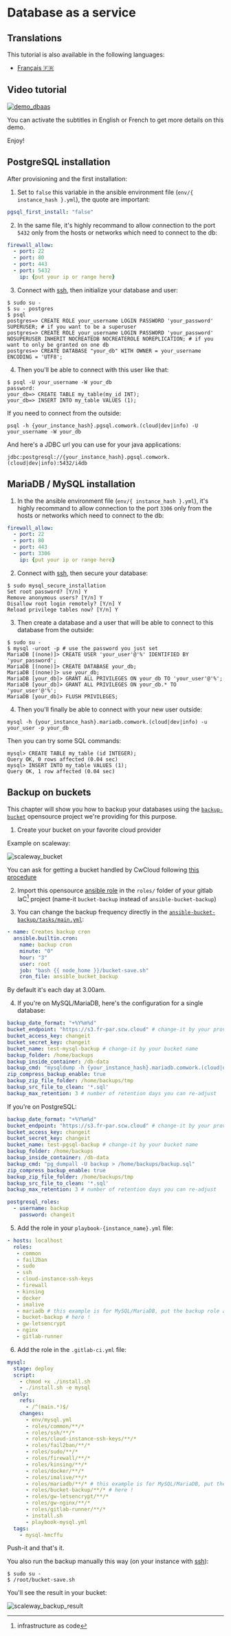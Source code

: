 # Database as a service

## Translations

This tutorial is also available in the following languages:
* [Français 🇫🇷](../translations/fr/tutorials/dbaas.md)

## Video tutorial

[![demo_dbaas](../img/demo_dbaas.png)](https://youtu.be/RWWt9sYTcEM)

You can activate the subtitles in English or French to get more details on this demo. 

Enjoy!

## PostgreSQL installation

After provisioning and the first installation:

1. Set to `false` this variable in the ansible environment file (`env/{ instance_hash }.yml`), the quote are important:

```yaml
pgsql_first_install: "false"
```

2. In the same file, it's highly recommand to allow connection to the port `5432` only from the hosts or networks which need to connect to the db:

```yaml
firewall_allow:
  - port: 22
  - port: 80
  - port: 443
  - port: 5432
    ip: {put your ip or range here}
```

3. Connect with [ssh](./ssh.md), then initialize your database and user:

```shell
$ sudo su -
$ su - postgres
$ psql
postgres=> CREATE ROLE your_username LOGIN PASSWORD 'your_password' SUPERUSER; # if you want to be a superuser
postgres=> CREATE ROLE your_username LOGIN PASSWORD 'your_password' NOSUPERUSER INHERIT NOCREATEDB NOCREATEROLE NOREPLICATION; # if you want to only be granted on one db
postgres=> CREATE DATABASE "your_db" WITH OWNER = your_username ENCODING = 'UTF8';
```

4. Then you'll be able to connect with this user like that:

```shell
$ psql -U your_username -W your_db
password:
your_db=> CREATE TABLE my_table(my_id INT);
your_db=> INSERT INTO my_table VALUES (1);
```

If you need to connect from the outside:

```shell
psql -h {your_instance_hash}.pgsql.comwork.(cloud|dev|info) -U your_username -W your_db
```

And here's a JDBC url you can use for your java applications:

```shell
jdbc:postgresql://{your_instance_hash}.pgsql.comwork.(cloud|dev|info):5432/i4db
```
## MariaDB / MySQL installation

1. In the the ansible environment file (`env/{ instance_hash }.yml`), it's highly recommand to allow connection to the port `3306` only from the hosts or networks which need to connect to the db:

```yaml
firewall_allow:
  - port: 22
  - port: 80
  - port: 443
  - port: 3306
    ip: {put your ip or range here}
```

2. Connect with [ssh](./ssh.md), then secure your database:

```shell
$ sudo mysql_secure_installation
Set root password? [Y/n] Y
Remove anonymous users? [Y/n] Y
Disallow root login remotely? [Y/n] Y
Reload privilege tables now? [Y/n] Y
```

3. Then create a database and a user that will be able to connect to this database from the outside:

```shell
$ sudo su -
$ mysql -uroot -p # use the password you just set
MariaDB [(none)]> CREATE USER 'your_user'@'%' IDENTIFIED BY 'your_password';
MariaDB [(none)]> CREATE DATABASE your_db;
MariaDB [(none)]> use your_db;
MariaDB [your_db]> GRANT ALL PRIVILEGES ON your_db TO 'your_user'@'%';
MariaDB [your_db]> GRANT ALL PRIVILEGES ON your_db.* TO 'your_user'@'%';
MariaDB [your_db]> FLUSH PRIVILEGES;
```

4. Then you'll finally be able to connect with your new user outside:

```shell
mysql -h {your_instance_hash}.mariadb.comwork.(cloud|dev|info) -u your_user -p your_db
```

Then you can try some SQL commands:

```shell
mysql> CREATE TABLE my_table (id INTEGER);
Query OK, 0 rows affected (0.04 sec)
mysql> INSERT INTO my_table VALUES (1);
Query OK, 1 row affected (0.04 sec)
```

## Backup on buckets

This chapter will show you how to backup your databases using the [`backup-bucket`](https://gitlab.comwork.io/oss/bucket-backup) opensource project we're providing for this purpose.

1. Create your bucket on your favorite cloud provider

Example on scaleway:

![scaleway_bucket](../img/scaleway_bucket.png)

You can ask for getting a bucket handled by CwCloud following [this procedure](../storage.md)

2. Import this opensource [ansible role](https://gitlab.comwork.io/oss/bucket-backup/-/tree/main/ansible-bucket-backup) in the `roles/` folder of your gitlab IaC[^1] project (name-it `bucket-backup` instead of `ansible-bucket-backup`)

3. You can change the backup frequency directly in the [`ansible-bucket-backup/tasks/main.yml`](https://gitlab.comwork.io/oss/bucket-backup/-/blob/main/ansible-bucket-backup/tasks/main.yml):


```yaml
- name: Creates backup cron
  ansible.builtin.cron:
    name: backup cron
    minute: "0"
    hour: "3"
    user: root
    job: "bash {{ node_home }}/bucket-save.sh"
    cron_file: ansible_bucket_backup
```

By default it's each day at 3.00am.

4. If you're on MySQL/MariaDB, here's the configuration for a single database:

```yaml
backup_date_format: "+%Y%m%d"
bucket_endpoint: "https://s3.fr-par.scw.cloud" # change-it by your provider
bucket_access_key: changeit
bucket_secret_key: changeit
bucket_name: test-mysql-backup # change-it by your bucket name
backup_folder: /home/backups
backup_inside_container: /db-data
backup_cmd: "mysqldump -h {your_instance_hash}.mariadb.comwork.(cloud|dev|info) -u your_user -p'your_password' --databases your_db > /home/backups/backup.sql"
zip_compress_backup_enable: true
backup_zip_file_folder: /home/backups/tmp
backup_src_file_to_clean: '*.sql'
backup_max_retention: 3 # number of retention days you can re-adjust
```

If you're on PostgreSQL:

```yaml
backup_date_format: "+%Y%m%d"
bucket_endpoint: "https://s3.fr-par.scw.cloud" # change-it by your provider
bucket_access_key: changeit
bucket_secret_key: changeit
bucket_name: test-pgsql-backup # change-it by your bucket name
backup_folder: /home/backups
backup_inside_container: /db-data
backup_cmd: "pg_dumpall -U backup > /home/backups/backup.sql"
zip_compress_backup_enable: true
backup_zip_file_folder: /home/backups/tmp
backup_src_file_to_clean: '*.sql'
backup_max_retention: 3 # number of retention days you can re-adjust

postgresql_roles:
  - username: backup
    password: changeit
```

5. Add the role in your `playbook-{instance_name}.yml` file:

```yaml
- hosts: localhost
  roles:
   - common
   - fail2ban
   - sudo
   - ssh
   - cloud-instance-ssh-keys
   - firewall
   - kinsing
   - docker
   - imalive
   - mariadb # this example is for MySQL/MariaDB, put the backup role after the db installation
   - bucket-backup # here !
   - gw-letsencrypt
   - nginx
   - gitlab-runner
```

6. Add the role in the `.gitlab-ci.yml` file:

```yaml
mysql:
  stage: deploy
  script:
    - chmod +x ./install.sh
    - ./install.sh -e mysql
  only:
    refs:
      - /^(main.*)$/
    changes:
      - env/mysql.yml
      - roles/common/**/*
      - roles/ssh/**/*
      - roles/cloud-instance-ssh-keys/**/*
      - roles/fail2ban/**/*
      - roles/sudo/**/*
      - roles/firewall/**/*
      - roles/kinsing/**/*
      - roles/docker/**/*
      - roles/imalive/**/*
      - roles/mariadb/**/* # this example is for MySQL/MariaDB, put the backup role after the db installation
      - roles/bucket-backup/**/* # here !
      - roles/gw-letsencrypt/**/*
      - roles/gw-nginx/**/*
      - roles/gitlab-runner/**/*
      - install.sh
      - playbook-mysql.yml
  tags:
    - mysql-hmcffu
```

Push-it and that's it.

You also run the backup manually this way (on your instance with [ssh](./ssh.md)):

```shell
$ sudo su -
$ /root/bucket-save.sh
```

You'll see the result in your bucket:

![scaleway_backup_result](../img/scaleway_backup_result.png)

[^1]: infrastructure as code
